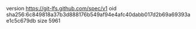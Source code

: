 version https://git-lfs.github.com/spec/v1
oid sha256:6c849818a37b3d888176b549af94e4afc40dabb017d2b69a69393ae1c5c679db
size 5961
